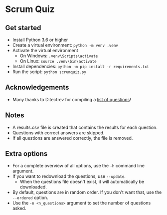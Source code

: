 # Scrum Quiz

## Get started
- Install Python 3.6 or higher
- Create a virtual environment: `python -m venv .venv`
- Activate the virtual environment
    - On Windows: `.venv\Scripts\activate`
    - On Linux: `source .venv\bin\activate`
- Install dependencies: `python -m pip install -r requirements.txt`
- Run the script: `python scrumquiz.py`

## Acknowledgements
- Many thanks to Ditectrev for compiling a [list of questions](https://github.com/Ditectrev/Professional-Scrum-Developer-I-PSD-I-Practice-Tests-Exams-Questions-Answers)!

## Notes
- A results.csv file is created that contains the results for each question.
- Questions with correct answers are skipped.
- If all questions are answered correctly, the file is removed.

## Extra options
- For a complete overview of all options, use the `-h` command line argument.
- If you want to redownload the questions, use `--update`.
    - When the questions file doesn't exist, it will automatically be downloaded.
- By default, questions are in random order. If you don't want that, use the `--ordered` option.
- Use the `-n <n_questions>` argument to set the number of questions asked.
